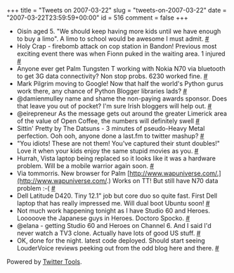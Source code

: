 +++
title = "Tweets on 2007-03-22"
slug = "tweets-on-2007-03-22"
date = "2007-03-22T23:59:59+00:00"
id = 516
comment = false
+++

*   Oisín aged 5\. "We should keep having more kids until we have enough to buy a limo". A limo to school would be awesome I must admit. [#](http://twitter.com/conoro/statuses/10953381)
*   Holy Crap - firebomb attack on cop station in Bandon! Previous most exciting event there was when Fionn puked in the waiting area. 1 injured [#](http://twitter.com/conoro/statuses/10976701)
*   Anyone ever get Palm Tungsten T working with Nokia N70 via bluetooth to get 3G data connectivity? Non stop probs. 6230 worked fine. [#](http://twitter.com/conoro/statuses/10989291)
*   Mark Pilgrim moving to Google! Now that half the world's Python gurus work there, any chance of Python Blogger libraries lads? [#](http://twitter.com/conoro/statuses/11000941)
*   @damienmulley name and shame the non-paying awards sponsor. Does that leave you out of pocket? I'm sure Irish bloggers will help out. [#](http://twitter.com/conoro/statuses/11048641)
*   @eirepreneur As the message gets out around the greater Limerick area of the value of Open Coffee, the numbers will definitely swell [#](http://twitter.com/conoro/statuses/11063881)
*   Sittin' Pretty by The Datsuns - 3 minutes of pseudo-Heavy Metal perfection. Ooh ooh, anyone done a last.fm to twitter mashup? [#](http://twitter.com/conoro/statuses/11079421)
*   "You idiots! These are not them! You've captured their stunt doubles!" Love it when your kids enjoy the same stupid movies as you. [#](http://twitter.com/conoro/statuses/11095761)
*   Hurrah, Vista laptop being replaced so it looks like it was a hardware problem. Will be a mobile warrior again soon. [#](http://twitter.com/conoro/statuses/11107921)
*   Via tommorris. New browser for Palm [http://www.wapuniverse.com/.](http://www.wapuniverse.com/.) Works on TT! But still have N70 data problem :-( [#](http://twitter.com/conoro/statuses/11108721)
*   Dell Latitude D420\. Tiny 12.1" job but core duo so quite fast. First Dell laptop that has really impressed me. Will dual boot Ubuntu soon! [#](http://twitter.com/conoro/statuses/11111121)
*   Not much work happening tonight as I have Studio 60 and Heroes. Looooove the Japanese guys in Heroes. Doctoro Spocko. [#](http://twitter.com/conoro/statuses/11112981)
*   @elana - getting Studio 60 and Heroes on Channel 6\. And I said I'd never watch a TV3 clone. Actually have lots of good US stuff. [#](http://twitter.com/conoro/statuses/11184361)
*   OK, done for the night. latest code deployed. Should start seeing LouderVoice reviews peeking out from the odd blog here and there. [#](http://twitter.com/conoro/statuses/11211211)

Powered by [Twitter Tools](http://alexking.org/projects/wordpress).
